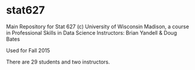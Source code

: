 # stat627
Main Repository for Stat 627 (c) University of Wisconsin Madison, a course in Professional Skills in Data Science
Instructors: Brian Yandell & Doug Bates

Used for Fall 2015

There are 29 students and two instructors.
